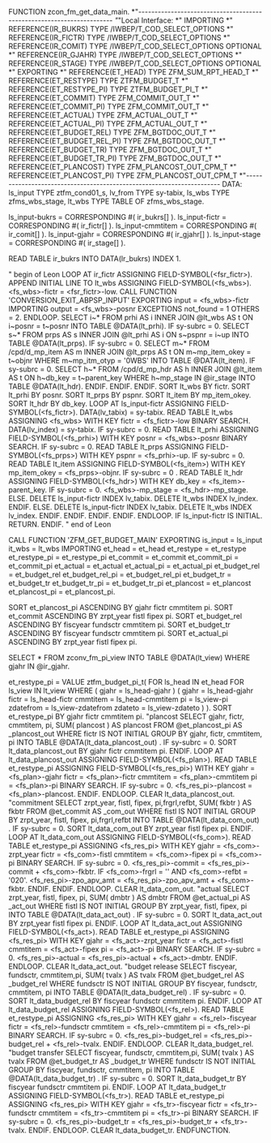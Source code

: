 FUNCTION zcon_fm_get_data_main.
*"----------------------------------------------------------------------
*"*"Local Interface:
*"  IMPORTING
*"     REFERENCE(IR_BUKRS) TYPE  /IWBEP/T_COD_SELECT_OPTIONS
*"     REFERENCE(IR_FICTR) TYPE  /IWBEP/T_COD_SELECT_OPTIONS
*"     REFERENCE(IR_COMIT) TYPE  /IWBEP/T_COD_SELECT_OPTIONS OPTIONAL
*"     REFERENCE(IR_GJAHR) TYPE  /IWBEP/T_COD_SELECT_OPTIONS
*"     REFERENCE(IR_STAGE) TYPE  /IWBEP/T_COD_SELECT_OPTIONS OPTIONAL
*"  EXPORTING
*"     REFERENCE(ET_HEAD) TYPE  ZFM_SUM_RPT_HEAD_T
*"     REFERENCE(ET_RESTYPE) TYPE  ZTFM_BUDGET_T
*"     REFERENCE(ET_RESTYPE_PI) TYPE  ZTFM_BUDGET_PI_T
*"     REFERENCE(ET_COMMIT) TYPE  ZFM_COMMIT_OUT_T
*"     REFERENCE(ET_COMMIT_PI) TYPE  ZFM_COMMIT_OUT_T
*"     REFERENCE(ET_ACTUAL) TYPE  ZFM_ACTUAL_OUT_T
*"     REFERENCE(ET_ACTUAL_PI) TYPE  ZFM_ACTUAL_OUT_T
*"     REFERENCE(ET_BUDGET_REL) TYPE  ZFM_BGTDOC_OUT_T
*"     REFERENCE(ET_BUDGET_REL_PI) TYPE  ZFM_BGTDOC_OUT_T
*"     REFERENCE(ET_BUDGET_TR) TYPE  ZFM_BGTDOC_OUT_T
*"     REFERENCE(ET_BUDGET_TR_PI) TYPE  ZFM_BGTDOC_OUT_T
*"     REFERENCE(ET_PLANCOST) TYPE  ZFM_PLANCOST_OUT_CPM_T
*"     REFERENCE(ET_PLANCOST_PI) TYPE  ZFM_PLANCOST_OUT_CPM_T
*"----------------------------------------------------------------------
  DATA: ls_input TYPE ztfm_cond01_s,
        lv_from  TYPE sy-tabix,
        ls_wbs   TYPE zfms_wbs_stage,
        lt_wbs   TYPE TABLE OF zfms_wbs_stage.

  ls_input-bukrs    = CORRESPONDING #( ir_bukrs[] ).
  ls_input-fictr    = CORRESPONDING #( ir_fictr[] ).
  ls_input-cmmtitem = CORRESPONDING #( ir_comit[] ).
  ls_input-gjahr    = CORRESPONDING #( ir_gjahr[] ).
  ls_input-stage    = CORRESPONDING #( ir_stage[] ).

  READ TABLE ir_bukrs INTO DATA(lr_bukrs) INDEX 1.

  " begin of Leon
  LOOP AT ir_fictr ASSIGNING FIELD-SYMBOL(<fsr_fictr>).
    APPEND INITIAL LINE TO lt_wbs ASSIGNING FIELD-SYMBOL(<fs_wbs>).
    <fs_wbs>-fictr = <fsr_fictr>-low.
    CALL FUNCTION 'CONVERSION_EXIT_ABPSP_INPUT'
      EXPORTING
        input     = <fs_wbs>-fictr
      IMPORTING
        output    = <fs_wbs>-posnr
      EXCEPTIONS
        not_found = 1
        OTHERS    = 2.
  ENDLOOP.
  SELECT i~*
    FROM prhi AS i INNER JOIN @lt_wbs AS t ON i~posnr = t~posnr
    INTO TABLE @DATA(lt_prhi).
  IF sy-subrc = 0.
    SELECT s~*
      FROM prps AS s INNER JOIN @lt_prhi AS i ON s~pspnr = i~up
      INTO TABLE @DATA(lt_prps).
    IF sy-subrc = 0.
      SELECT m~*
        FROM /cpd/d_mp_item AS m INNER JOIN @lt_prps AS t ON m~mp_item_okey = t~objnr
       WHERE m~mp_itm_otyp = '0WBS'
        INTO TABLE @DATA(lt_item).
      IF sy-subrc = 0.
        SELECT h~*
          FROM /cpd/d_mp_hdr AS h INNER JOIN @lt_item AS t ON h~db_key = t~parent_key
         WHERE h~mp_stage IN @ir_stage
          INTO TABLE @DATA(lt_hdr).
      ENDIF.
    ENDIF.
  ENDIF.
  SORT lt_wbs  BY fictr.
  SORT lt_prhi BY posnr.
  SORT lt_prps BY pspnr.
  SORT lt_item BY mp_item_okey.
  SORT lt_hdr BY db_key.
  LOOP AT ls_input-fictr ASSIGNING FIELD-SYMBOL(<fs_fictr>).
    DATA(lv_tabix) = sy-tabix.
    READ TABLE lt_wbs ASSIGNING <fs_wbs> WITH KEY fictr = <fs_fictr>-low BINARY SEARCH.
    DATA(lv_index) = sy-tabix.
    IF sy-subrc = 0.
      READ TABLE lt_prhi ASSIGNING FIELD-SYMBOL(<fs_prhi>) WITH KEY posnr = <fs_wbs>-posnr BINARY SEARCH.
      IF sy-subrc = 0.
        READ TABLE lt_prps ASSIGNING FIELD-SYMBOL(<fs_prps>) WITH KEY pspnr = <fs_prhi>-up.
        IF sy-subrc = 0.
          READ TABLE lt_item ASSIGNING FIELD-SYMBOL(<fs_item>) WITH KEY mp_item_okey = <fs_prps>-objnr.
          IF sy-subrc = 0 .
            READ TABLE lt_hdr ASSIGNING FIELD-SYMBOL(<fs_hdr>) WITH KEY db_key = <fs_item>-parent_key.
            IF sy-subrc = 0.
              <fs_wbs>-mp_stage = <fs_hdr>-mp_stage.
            ELSE.
              DELETE ls_input-fictr INDEX lv_tabix.
              DELETE lt_wbs INDEX lv_index.
            ENDIF.
          ELSE.
            DELETE ls_input-fictr INDEX lv_tabix.
            DELETE lt_wbs INDEX lv_index.
          ENDIF.
        ENDIF.
      ENDIF.
    ENDIF.
  ENDLOOP.
  IF ls_input-fictr IS INITIAL.
    RETURN.
  ENDIF.
  " end of Leon

  CALL FUNCTION 'ZFM_GET_BUDGET_MAIN'
    EXPORTING
      is_input         = ls_input
      it_wbs           = lt_wbs
    IMPORTING
      et_head          = et_head
      et_restype       = et_restype
      et_restype_pi    = et_restype_pi
      et_commit        = et_commit
      et_commit_pi     = et_commit_pi
      et_actual        = et_actual
      et_actual_pi     = et_actual_pi
      et_budget_rel    = et_budget_rel
      et_budget_rel_pi = et_budget_rel_pi
      et_budget_tr     = et_budget_tr
      et_budget_tr_pi  = et_budget_tr_pi
      et_plancost      = et_plancost
      et_plancost_pi   = et_plancost_pi.

  SORT et_plancost_pi ASCENDING BY gjahr     fictr    cmmtitem pi.
  SORT et_commit      ASCENDING BY zrpt_year fistl    fipex    pi.
  SORT et_budget_rel  ASCENDING BY fiscyear  fundsctr cmmtitem pi.
  SORT et_budget_tr   ASCENDING BY fiscyear  fundsctr cmmtitem pi.
  SORT et_actual_pi   ASCENDING BY zrpt_year fistl    fipex    pi.

  SELECT *
    FROM zconv_fm_pi_view
    INTO TABLE @DATA(lt_view)
   WHERE gjahr IN @ir_gjahr.

  et_restype_pi = VALUE ztfm_budget_pi_t(
      FOR ls_head IN et_head
      FOR ls_view IN lt_view WHERE ( gjahr = ls_head-gjahr )
      ( gjahr      = ls_head-gjahr
        fictr      = ls_head-fictr
        cmmtitem   = ls_head-cmmtitem
        pi         = ls_view-pi
        zdatefrom  = ls_view-zdatefrom
        zdateto    = ls_view-zdateto )
  ).
  SORT et_restype_pi BY gjahr fictr cmmtitem pi.
  "plancost
  SELECT gjahr, fictr, cmmtitem, pi, SUM( plancost ) AS plancost
    FROM @et_plancost_pi AS _plancost_out
    WHERE fictr IS NOT INITIAL
    GROUP BY gjahr, fictr, cmmtitem, pi
    INTO TABLE @DATA(lt_data_plancost_out)
    .
  IF sy-subrc = 0.
    SORT lt_data_plancost_out BY gjahr fictr cmmtitem pi.
  ENDIF.
  LOOP AT lt_data_plancost_out ASSIGNING FIELD-SYMBOL(<fs_plan>).
    READ TABLE et_restype_pi ASSIGNING FIELD-SYMBOL(<fs_res_pi>) WITH KEY gjahr = <fs_plan>-gjahr
    fictr = <fs_plan>-fictr cmmtitem = <fs_plan>-cmmtitem pi = <fs_plan>-pi BINARY SEARCH.
    IF sy-subrc = 0.
      <fs_res_pi>-plancost = <fs_plan>-plancost.
    ENDIF.
  ENDLOOP.
  CLEAR lt_data_plancost_out.
  "commitment
  SELECT zrpt_year, fistl, fipex, pi,frgrl,refbt, SUM( fkbtr ) AS fkbtr
    FROM @et_commit AS _com_out
    WHERE fistl IS NOT INITIAL
    GROUP BY zrpt_year, fistl, fipex, pi,frgrl,refbt
    INTO TABLE @DATA(lt_data_com_out)
    .
  IF sy-subrc = 0.
    SORT lt_data_com_out BY zrpt_year fistl fipex pi.
  ENDIF.
  LOOP AT lt_data_com_out ASSIGNING FIELD-SYMBOL(<fs_com>).
    READ TABLE et_restype_pi ASSIGNING <fs_res_pi> WITH KEY gjahr = <fs_com>-zrpt_year
    fictr = <fs_com>-fistl cmmtitem = <fs_com>-fipex pi = <fs_com>-pi BINARY SEARCH.
    IF sy-subrc = 0.
      <fs_res_pi>-commit = <fs_res_pi>-commit + <fs_com>-fkbtr.
      IF <fs_com>-frgrl = '' AND <fs_com>-refbt = '020'.
        <fs_res_pi>-zpo_apv_amt = <fs_res_pi>-zpo_apv_amt + <fs_com>-fkbtr.
      ENDIF.
    ENDIF.
  ENDLOOP.
  CLEAR lt_data_com_out.
  "actual
  SELECT zrpt_year, fistl, fipex, pi, SUM( dmbtr ) AS dmbtr
    FROM @et_actual_pi AS _act_out
    WHERE fistl IS NOT INITIAL
    GROUP BY zrpt_year, fistl, fipex, pi
    INTO TABLE @DATA(lt_data_act_out)
    .
  IF sy-subrc = 0.
    SORT lt_data_act_out BY zrpt_year fistl fipex pi.
  ENDIF.
  LOOP AT lt_data_act_out ASSIGNING FIELD-SYMBOL(<fs_act>).
    READ TABLE et_restype_pi ASSIGNING <fs_res_pi> WITH KEY gjahr = <fs_act>-zrpt_year
    fictr = <fs_act>-fistl cmmtitem = <fs_act>-fipex pi = <fs_act>-pi BINARY SEARCH.
    IF sy-subrc = 0.
      <fs_res_pi>-actual = <fs_res_pi>-actual + <fs_act>-dmbtr.
    ENDIF.
  ENDLOOP.
  CLEAR lt_data_act_out.
  "budget release
  SELECT fiscyear, fundsctr, cmmtitem,pi, SUM( tvalx ) AS tvalx
    FROM @et_budget_rel AS _budget_rel
    WHERE fundsctr IS NOT INITIAL
    GROUP BY fiscyear, fundsctr, cmmtitem, pi
    INTO TABLE @DATA(lt_data_budget_rel)
    .
  IF sy-subrc = 0.
    SORT lt_data_budget_rel BY fiscyear fundsctr cmmtitem pi.
  ENDIF.
  LOOP AT lt_data_budget_rel ASSIGNING FIELD-SYMBOL(<fs_rel>).
    READ TABLE et_restype_pi ASSIGNING <fs_res_pi> WITH KEY gjahr = <fs_rel>-fiscyear
    fictr = <fs_rel>-fundsctr cmmtitem = <fs_rel>-cmmtitem pi = <fs_rel>-pi BINARY SEARCH.
    IF sy-subrc = 0.
      <fs_res_pi>-budget_rel = <fs_res_pi>-budget_rel + <fs_rel>-tvalx.
    ENDIF.
  ENDLOOP.
  CLEAR lt_data_budget_rel.
  "budget transfer
  SELECT fiscyear, fundsctr, cmmtitem,pi, SUM( tvalx ) AS tvalx
    FROM @et_budget_tr AS _budget_tr
    WHERE fundsctr IS NOT INITIAL
    GROUP BY fiscyear, fundsctr, cmmtitem, pi
    INTO TABLE @DATA(lt_data_budget_tr)
    .
  IF sy-subrc = 0.
    SORT lt_data_budget_tr BY fiscyear fundsctr cmmtitem pi.
  ENDIF.
  LOOP AT lt_data_budget_tr ASSIGNING FIELD-SYMBOL(<fs_tr>).
    READ TABLE et_restype_pi ASSIGNING <fs_res_pi> WITH KEY gjahr = <fs_tr>-fiscyear
    fictr = <fs_tr>-fundsctr cmmtitem = <fs_tr>-cmmtitem pi = <fs_tr>-pi BINARY SEARCH.
    IF sy-subrc = 0.
      <fs_res_pi>-budget_tr = <fs_res_pi>-budget_tr + <fs_tr>-tvalx.
    ENDIF.
  ENDLOOP.
  CLEAR lt_data_budget_tr.
ENDFUNCTION.
